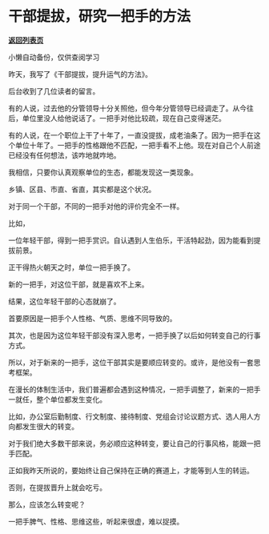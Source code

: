 # 干部提拔，研究一把手的方法

[**返回列表页**](/gzh/费曼的小茶馆)

小懒自动备份，仅供查阅学习

昨天，我写了《干部提拔，提升运气的方法》。

  

后台收到了几位读者的留言。

  

有的人说，过去他的分管领导十分关照他，但今年分管领导已经调走了。从今往后，单位里没人给他说话了。一把手对他比较疏，现在自己变得迷茫。

  

有的人说，在一个职位上干了十年了，一直没提拔，成老油条了。因为一把手在这个单位十年了。一把手的性格跟他不匹配，一把手看不上他。现在对自己个人前途已经没有任何想法，该咋地就咋地。

  

我相信，只要你认真观察单位的生态，都能发现这一类现象。

  

乡镇、区县、市直、省直，其实都是这个状况。

  

对于同一个干部，不同的一把手对他的评价完全不一样。

  

比如，

  

一位年轻干部，得到一把手赏识。自认遇到人生伯乐，干活特起劲，因为能看到提拔前景。

  

正干得热火朝天之时，单位一把手换了。

  

新的一把手，对这位干部，就是喜欢不上来。

  

结果，这位年轻干部的心态就崩了。

  

首要原因是一把手个人性格、气质、思维不同导致的。

  

其次，也是因为这位年轻干部没有深入思考，一把手换了以后如何转变自己的行事方式。

  

所以，对于新来的一把手，这位干部其实是要顺应转变的。或许，是他没有一套思考框架。

  

在漫长的体制生活中，我们普遍都会遇到这种情况，一把手调整了，新来的一把手一就任，整个单位都发生变化。

  

比如，办公室后勤制度、行文制度、接待制度、党组会讨论议题方式、选人用人方向都发生很大的转变。

  

对于我们绝大多数干部来说，务必顺应这种转变，要让自己的行事风格，能跟一把手匹配。

  

正如我昨天所说的，要始终让自己保持在正确的赛道上，才能等到人生的转运。

  

否则，在提拔晋升上就会吃亏。

  

那么，应该怎么转变呢？

  

一把手脾气、性格、思维这些，听起来很虚，难以捉摸。

